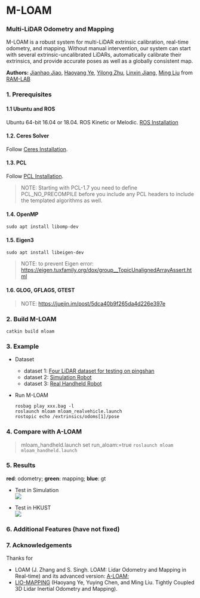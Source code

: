# M-LOAM
### Multi-LiDAR Odometry and Mapping

M-LOAM is a robust system for multi-LiDAR extrinsic calibration, real-time odometry, and mapping. Without manual intervention, our
system can start with several extrinsic-uncalibrated LiDARs, automatically calibrate their extrinsics, and provide accurate
poses as well as a globally consistent map.

**Authors:** 
[Jianhao Jiao](http://gogojjh.github.io), 
[Haoyang Ye](https://github.com/hyye),
[Yilong Zhu](https://scholar.google.com/citations?user=x8n6v2oAAAAJ&hl=zh-CN),
[Linxin Jiang](),
[Ming Liu](https://scholar.google.com/citations?user=CdV5LfQAAAAJ&hl=zh-CN)
from [RAM-LAB](https://www.ramlab.com)



### 1. Prerequisites
#### 1.1 **Ubuntu** and **ROS**
Ubuntu 64-bit 16.04 or 18.04.
ROS Kinetic or Melodic. [ROS Installation](http://wiki.ros.org/ROS/Installation)

#### 1.2. **Ceres Solver**
Follow [Ceres Installation](http://ceres-solver.org/installation.html).

#### 1.3. **PCL**
Follow [PCL Installation](http://www.pointclouds.org/downloads/linux.html).
> NOTE: Starting with PCL-1.7 you need to define PCL_NO_PRECOMPILE before you include any PCL headers to include the templated algorithms as well.

#### 1.4. **OpenMP**
```sudo apt install libomp-dev```

#### 1.5. **Eigen3**
```sudo apt install libeigen-dev```
> NOTE: to prevent Eigen error: https://eigen.tuxfamily.org/dox/group__TopicUnalignedArrayAssert.html

#### 1.6. **GLOG, GFLAGS, GTEST**
> NOTE: https://juejin.im/post/5dca40b9f265da4d226e397e

### 2. Build M-LOAM
```catkin build mloam```

### 3. Example
* Dataset 
  * dataset 1: [Four LiDAR dataset for testing on pingshan](http://gofile.me/4jm56/NNFbLc5cn)
  * dataset 2: [Simulation Robot](http://gofile.me/4jm56/HzMDz6cvK)
  * dataset 3: [Real Handheld Robot](http://gofile.me/4jm56/wJRrdgBwM)

* Run M-LOAM
    ```
    rosbag play xxx.bag -l 
    roslaunch mloam mloam_realvehicle.launch
    rostopic echo /extrinsics/odoms[1]/pose
    ```

### 4. Compare with A-LOAM
> mloam_handheld.launch set run_aloam:=true
```roslaunch mloam mloam_handheld.launch```

### 5. Results
**red**: odometry; **green**: mapping; **blue**: gt

* Test in Simulation <br>
![](picture/simulation.png)

* Test in HKUST <br>
![](picture/hkust.png)
    
### 6. Additional Features (have not fixed)

### 7. Acknowledgements
Thanks for 

* LOAM (J. Zhang and S. Singh. LOAM: Lidar Odometry and Mapping in Real-time) and its advanced version: [A-LOAM](https://github.com/HKUST-Aerial-Robotics/A-LOAM);
* [LIO-MAPPING](https://github.com/hyye/lio-mapping) (Haoyang Ye, Yuying Chen, and Ming Liu. Tightly Coupled 3D Lidar Inertial Odometry and Mapping).
